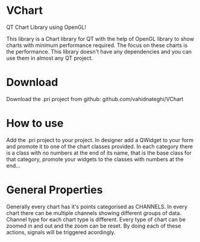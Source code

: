 # VChart
QT Chart Library using OpenGL!

This library is a Chart library for QT with the help of OpenGL library to show charts with minimum performance required. The focus on these charts is the performance.
This library doesn't have any dependencies and you can use them in almost any QT project.


# Download
Download the .pri project from github: github.com/vahidnateghi/VChart

# How to use
Add the .pri project to your project. In designer add a QWidget to your form and promote it to one of the chart classes provided. In each category there is a class with no numbers at the end of its name, that is the base class for that category, promote your widgets to the classes with numbers at the end...

# General Properties
Generally every chart has it's points categorised as CHANNELS. In every chart there can be multiple channels showing different groups of data. Channel type for each chart type is different. 
Every type of chart can be zoomed in and out and the zoom can be reset. By doing each of these actions, signals will be triggered acordingly. 
